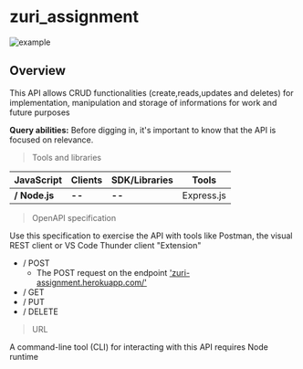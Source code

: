 # zuri_assignment

![example](https://user-images.githubusercontent.com/72243506/118078934-fb110000-b36b-11eb-9945-bfb1c418cf9e.png)

## Overview

This API allows CRUD functionalities (create,reads,updates and deletes) for
implementation, manipulation and storage of informations for work and future
purposes

**Query abilities:** Before digging in, it's important to know that the API is
focused on relevance.

> Tools and libraries

| **JavaScript** | Clients | SDK/Libraries | Tools      |
| -------------- | ------- | ------------- | ---------- |
| **/ Node.js**  | **--**  | **--**        | Express.js |

> OpenAPI specification

Use this specification to exercise the API with tools like Postman, the visual
REST client or VS Code Thunder client "Extension"

-   / POST
    -   The POST request on the endpoint
        ['zuri-assignment.herokuapp.com/'](zuri-assignment.herokuapp.com/)
-   / GET
-   / PUT
-   / DELETE

> URL

A command-line tool (CLI) for interacting with this API requires Node runtime
